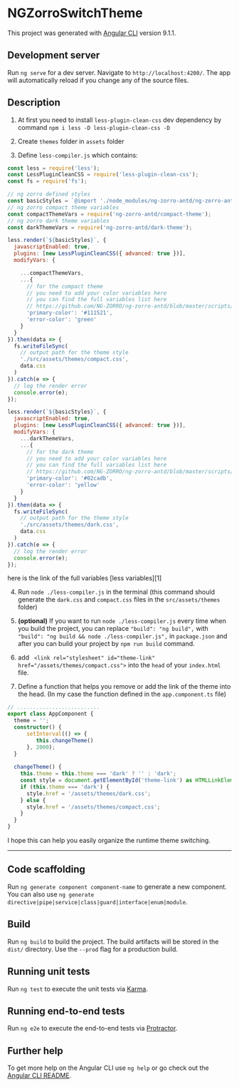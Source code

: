 # NGZorroSwitchTheme

This project was generated with [Angular CLI](https://github.com/angular/angular-cli) version 9.1.1.

## Development server

Run `ng serve` for a dev server. Navigate to `http://localhost:4200/`. The app will automatically reload if you change any of the source files.

## Description
1. At first you need to install `less-plugin-clean-css` dev dependency by command `npm i less -D less-plugin-clean-css -D`

2. Create `themes` folder in `assets` folder

3. Define `less-compiler.js`
which contains:
```javascript
const less = require('less');
const LessPluginCleanCSS = require('less-plugin-clean-css');
const fs = require('fs');

// ng zorro defined styles
const basicStyles = `@import './node_modules/ng-zorro-antd/ng-zorro-antd.less';`;
// ng zorro compact theme variables
const compactThemeVars = require('ng-zorro-antd/compact-theme');
// ng zorro dark theme variables
const darkThemeVars = require('ng-zorro-antd/dark-theme');

less.render(`${basicStyles}`, {
  javascriptEnabled: true,
  plugins: [new LessPluginCleanCSS({ advanced: true })],
  modifyVars: {

    ...compactThemeVars,
    ...{
      // for the compact theme
      // you need to add your color variables here
      // you can find the full variables list here
      // https://github.com/NG-ZORRO/ng-zorro-antd/blob/master/scripts/site/_site/doc/theme.less
      'primary-color': '#111521',
      'error-color': 'green'
    }
  }
}).then(data => {
  fs.writeFileSync(
    // output path for the theme style
    './src/assets/themes/compact.css',
    data.css
  )
}).catch(e => {
  // log the render error
  console.error(e);
});

less.render(`${basicStyles}`, {
  javascriptEnabled: true,
  plugins: [new LessPluginCleanCSS({ advanced: true })],
  modifyVars: {
    ...darkThemeVars,
    ...{
      // for the dark theme
      // you need to add your color variables here
      // you can find the full variables list here
      // https://github.com/NG-ZORRO/ng-zorro-antd/blob/master/scripts/site/_site/doc/theme.less
      'primary-color': '#02cadb',
      'error-color': 'yellow'
    }
  }
}).then(data => {
  fs.writeFileSync(
    // output path for the theme style
    './src/assets/themes/dark.css',
    data.css
  )
}).catch(e => {
  // log the render error
  console.error(e);
});
```
here is the link of the full variables [less variables][1]

 4. Run `node ./less-compiler.js` in the terminal (this command should generate the `dark.css` and `compact.css` files in the `src/assets/themes` folder)

 5. **(optional)** If you want to run `node ./less-compiler.js` every time when you build the project, you can 
replace `"build": "ng build",` with `"build": "ng build && node ./less-compiler.js",` in `package.json` and after you can build your project by `npm run build` command.
 6. add ` <link rel="stylesheet" id="theme-link" href="/assets/themes/compact.css">` into the `head` of your `index.html` file.

 7. Define a function that helps you remove or add the link of the theme into the head. (In my case the function defined in the `app.component.ts` file)
```typescript
// ..........................
export class AppComponent {
  theme = '';
  constructor() {
      setInterval(() => {
         this.changeTheme()
      }, 2000);
  }
 
  changeTheme() {
    this.theme = this.theme === 'dark' ? '' : 'dark';
    const style = document.getElementById('theme-link') as HTMLLinkElement;
    if (this.theme === 'dark') {
      style.href = '/assets/themes/dark.css';
    } else {
      style.href = '/assets/themes/compact.css';
    }
  }
}
```

I hope this can help you easily organize the runtime theme switching.

---

## Code scaffolding

Run `ng generate component component-name` to generate a new component. You can also use `ng generate directive|pipe|service|class|guard|interface|enum|module`.

## Build

Run `ng build` to build the project. The build artifacts will be stored in the `dist/` directory. Use the `--prod` flag for a production build.

## Running unit tests

Run `ng test` to execute the unit tests via [Karma](https://karma-runner.github.io).

## Running end-to-end tests

Run `ng e2e` to execute the end-to-end tests via [Protractor](http://www.protractortest.org/).

## Further help

To get more help on the Angular CLI use `ng help` or go check out the [Angular CLI README](https://github.com/angular/angular-cli/blob/master/README.md).
